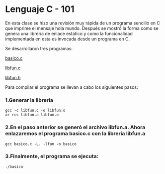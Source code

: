 # Lenguaje C - 101
En esta clase se hizo una revisión muy rápida de un programa sencillo en C que imprime el mensaje hola mundo. Después se mostró la forma como se genera una librería de enlace estático y como la funcionalidad implementada en esta es invocada desde un programa en C.

Se desarrollaron tres programas:

<a href="https://github.com/juanduran2421/Sistemasoperativos/blob/master/2019_05_24/basico.c"> basico.c </a>

<a href="https://github.com/juanduran2421/Sistemasoperativos/blob/master/2019_05_24/libfun.c"> libfun.c </a>

<a href="https://github.com/juanduran2421/Sistemasoperativos/blob/master/2019_05_24/libfun.h"> libfun.h </a>

Para compilar el programa se llevan a cabo los siguientes pasos:

### 1.Generar la librería

    gcc -c libfun.c -o libfun.o
    ar rcs libfun.a libfun.o
  
### 2.En el paso anterior se generó el archivo libfun.a. Ahora enlazaremos el programa basico.c con la libreria libfun.a

    gcc basico.c -L. -lfun -o basico
  
### 3.Finalmente, el programa se ejecuta:

    ./basico
